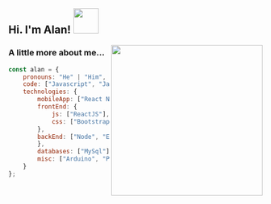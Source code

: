 <h2> Hi. I'm Alan! <img src="https://media.giphy.com/media/12oufCB0MyZ1Go/giphy.gif" width="50"></h2>
<img align='right' src="https://user-images.githubusercontent.com/50818058/218176239-a886dcb1-6066-46ed-9a46-e4ab568aece5.png" width="300">
</em></p>

### A little more about me...  

```javascript
const alan = {
    pronouns: "He" | "Him",
    code: ["Javascript", "Java", "Python"],
    technologies: {
        mobileApp: ["React Native"],
        frontEnd: {
            js: ["ReactJS"],
            css: ["Bootstrap"]
        },
        backEnd: ["Node", "Express", "SpringBoot"],
        },
        databases: ["MySql"],
        misc: ["Arduino", "Pic", "ESP"]
    }
};
```
